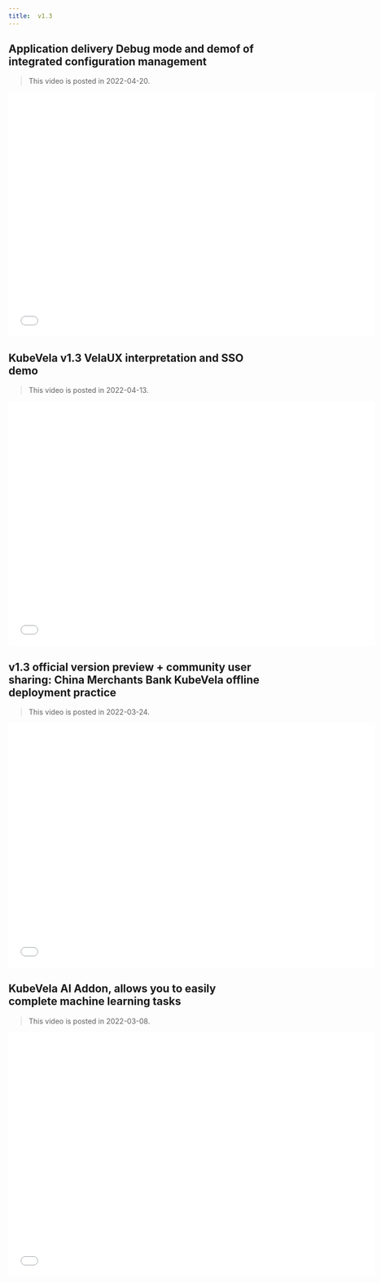 ```yaml
---
title:  v1.3
---
```


## Application delivery Debug mode and demof of integrated configuration management

> This video is posted in 2022-04-20.

<iframe height="480" width="720" src="//player.bilibili.com/player.html?aid=510834000&bvid=BV1vu411y7ec&cid=580423623&page=1&high_quality=1" scrolling="no" border="0" frameborder="no" framespacing="0" allowfullscreen="true"> </iframe>

## KubeVela v1.3 VelaUX interpretation and SSO demo

> This video is posted in 2022-04-13.

<iframe height="480" width="720" src="//player.bilibili.com/player.html?aid=725665355&bvid=BV1ES4y1Y73C&cid=574827423&page=1&high_quality=1" scrolling="no" border="0" frameborder="no" framespacing="0" allowfullscreen="true"> </iframe>

## v1.3 official version preview + community user sharing: China Merchants Bank KubeVela offline deployment practice

> This video is posted in 2022-03-24.

<iframe height="480" width="720" src="//player.bilibili.com/player.html?aid=895035527&bvid=BV1zP4y1T7gM&cid=557352413&page=1&high_quality=1" scrolling="no" border="0" frameborder="no" framespacing="0" allowfullscreen="true"> </iframe>

## KubeVela AI Addon, allows you to easily complete machine learning tasks

> This video is posted in 2022-03-08.

<iframe height="480" width="720" src="//player.bilibili.com/player.html?aid=467044855&bvid=BV1XL411N7YM&cid=544981305&page=1&high_quality=1" scrolling="no" border="0" frameborder="no" framespacing="0" allowfullscreen="true"> </iframe>
